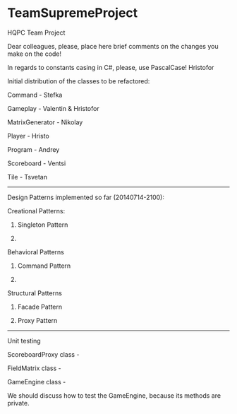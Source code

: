 ﻿TeamSupremeProject
==================

HQPC Team Project

Dear colleagues, please, place here brief comments on the changes you make on the code!

In regards to constants casing in C#, please, use PascalCase! Hristofor

Initial distribution of the classes to be refactored:

Command - Stefka

Gameplay - Valentin & Hristofor

MatrixGenerator - Nikolay

Player - Hristo

Program - Andrey

Scoreboard - Ventsi

Tile - Tsvetan

-------------------------------------------------------
Design Patterns implemented so far (20140714-2100):

Creational Patterns:

1) Singleton Pattern

2) 

Behavioral Patterns 

1) Command Pattern

2) 

Structural Patterns

1) Facade Pattern

2) Proxy Pattern

--------------------------------------------------------
Unit testing

ScoreboardProxy class -

FieldMatrix class - 

GameEngine class -

We should discuss how to test the GameEngine, because its methods are private.
